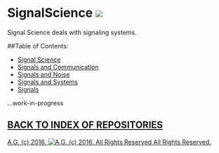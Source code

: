 SignalScience ![](https://zenodo.org/badge/doi/10.5281/zenodo.9891.png)
=============

Signal Science deals with signaling systems.

##Table of Contents:
* [Signal Science](https://github.com/antiface/SignalScience/tree/master/Signal-Science)
* [Signals and Communication](https://github.com/antiface/SignalScience/tree/master/Signals-and-Communication)
* [Signals and Noise](https://github.com/antiface/SignalScience/tree/master/Signals-and-Noise)
* [Signals and Systems](https://github.com/antiface/SignalScience/tree/master/Signals-and-Systems)
* [Signals](https://github.com/antiface/SignalScience/tree/master/Signals)

...work-in-progress

## [BACK TO INDEX OF REPOSITORIES](https://github.com/antiface/Index)

[A.G. (c) 2016. ![A.G. (c) 2016. All Rights Reserved](https://historiotheque.files.wordpress.com/2016/11/ag_signature_official_2015_50px_cropped.jpg) All Rights Reserved.](http://alexgagnon.com)
